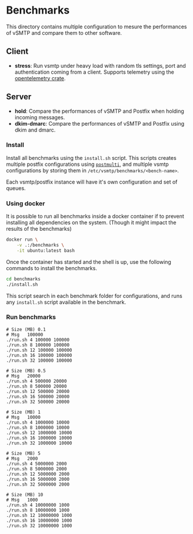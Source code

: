 # Benchmarks

This directory contains multiple configuration to mesure the performances of vSMTP and compare them to other software.

## Client

* **stress**: Run vsmtp under heavy load with random tls settings, port and authentication coming from a client. Supports telemetry using the [opentelemetry crate](https://crates.io/crates/opentelemetry).

## Server

* **hold**: Compare the performances of vSMTP and Postfix when holding incoming messages.
* **dkim-dmarc**: Compare the performances of vSMTP and Postfix using dkim and dmarc.

### Install

Install all benchmarks using the `install.sh` script. This scripts creates multiple postfix configurations using [`postmulti`](https://www.postfix.org/MULTI_INSTANCE_README.html), and multiple vsmtp configurations by storing them in `/etc/vsmtp/benchmarks/<bench-name>`.

Each vsmtp/postfix instance will have it's own configuration and set of queues.

### Using docker

It is possible to run all benchmarks inside a docker container if to prevent installing all dependencies on the system. (Though it might impact the results of the benchmarks)

```sh
docker run \
    -v .:/benchmarks \
    -it ubuntu:latest bash
```

Once the container has started and the shell is up, use the following commands to install the benchmarks.

```sh
cd benchmarks
./install.sh
```

This script search in each benchmark folder for configurations, and runs any `install.sh` script available in the benchmark.

### Run benchmarks

```
# Size (MB)	0.1
# Msg	100000
./run.sh 4 100000 100000
./run.sh 8 100000 100000
./run.sh 12 100000 100000
./run.sh 16 100000 100000
./run.sh 32 100000 100000

# Size (MB)	0.5
# Msg	20000
./run.sh 4 500000 20000
./run.sh 8 500000 20000
./run.sh 12 500000 20000
./run.sh 16 500000 20000
./run.sh 32 500000 20000

# Size (MB)	1
# Msg	10000
./run.sh 4 1000000 10000
./run.sh 8 1000000 10000
./run.sh 12 1000000 10000
./run.sh 16 1000000 10000
./run.sh 32 1000000 10000

# Size (MB)	5
# Msg	2000
./run.sh 4 5000000 2000
./run.sh 8 5000000 2000
./run.sh 12 5000000 2000
./run.sh 16 5000000 2000
./run.sh 32 5000000 2000

# Size (MB)	10
# Msg	1000
./run.sh 4 10000000 1000
./run.sh 8 10000000 1000
./run.sh 12 10000000 1000
./run.sh 16 10000000 1000
./run.sh 32 10000000 1000
```
